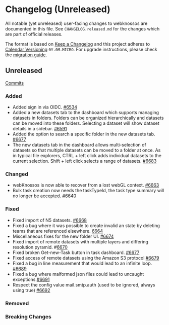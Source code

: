 # Changelog (Unreleased)

All notable (yet unreleased) user-facing changes to webknossos are documented in this file.
See `CHANGELOG.released.md` for the changes which are part of official releases.

The format is based on [Keep a Changelog](http://keepachangelog.com/en/1.0.0/)
and this project adheres to [Calendar Versioning](http://calver.org/) `0Y.0M.MICRO`.
For upgrade instructions, please check the [migration guide](MIGRATIONS.released.md).

## Unreleased
[Commits](https://github.com/scalableminds/webknossos/compare/22.12.0...HEAD)

### Added
- Added sign in via OIDC. [#6534](https://github.com/scalableminds/webknossos/pull/6534)
- Added a new datasets tab to the dashboard which supports managing datasets in folders. Folders can be organized hierarchically and datasets can be moved into these folders. Selecting a dataset will show dataset details in a sidebar. [#6591](https://github.com/scalableminds/webknossos/pull/6591)
- Added the option to search a specific folder in the new datasets tab. [#6677](https://github.com/scalableminds/webknossos/pull/6677)
- The new datasets tab in the dashboard allows multi-selection of datasets so that multiple datasets can be moved to a folder at once. As in typical file explorers, CTRL + left click adds individual datasets to the current selection. Shift + left click selects a range of datasets. [#6683](https://github.com/scalableminds/webknossos/pull/6683)

### Changed
- webKnossos is now able to recover from a lost webGL context. [#6663](https://github.com/scalableminds/webknossos/pull/6663)
- Bulk task creation now needs the taskTypeId, the task type summary will no longer be accepted. [#6640](https://github.com/scalableminds/webknossos/pull/6640)

### Fixed
- Fixed import of N5 datasets. [#6668](https://github.com/scalableminds/webknossos/pull/6668)
- Fixed a bug where it was possible to create invalid an state by deleting teams that are referenced elsewhere. [6664](https://github.com/scalableminds/webknossos/pull/6664)
- Miscellaneous fixes for the new folder UI. [#6674](https://github.com/scalableminds/webknossos/pull/6674)
- Fixed import of remote datasets with multiple layers and differing resolution pyramid. #[6670](https://github.com/scalableminds/webknossos/pull/6670)
- Fixed broken Get-new-Task button in task dashboard. [#6677](https://github.com/scalableminds/webknossos/pull/6677)
- Fixed access of remote datasets using the Amazon S3 protocol [#6679](https://github.com/scalableminds/webknossos/pull/6679)
- Fixed a bug in line measurement that would lead to an infinite loop. [#6689](https://github.com/scalableminds/webknossos/pull/6689)
- Fixed a bug where malformed json files could lead to uncaught exceptions.[#6691](https://github.com/scalableminds/webknossos/pull/6691)
- Respect the config value mail.smtp.auth (used to be ignored, always using true) [#6692](https://github.com/scalableminds/webknossos/pull/6692)

### Removed

### Breaking Changes
